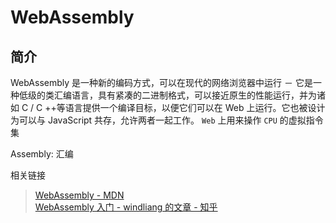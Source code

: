 # WebAssembly

## 简介

WebAssembly 是一种新的编码方式，可以在现代的网络浏览器中运行 － 它是一种低级的类汇编语言，具有紧凑的二进制格式，可以接近原生的性能运行，并为诸如 C / C ++等语言提供一个编译目标，以便它们可以在 Web 上运行。它也被设计为可以与 JavaScript 共存，允许两者一起工作。
`Web` 上用来操作 `CPU` 的虚拟指令集

Assembly: 汇编

相关链接

> [WebAssembly - MDN](https://developer.mozilla.org/zh-CN/docs/WebAssembly)  
> [WebAssembly 入门 - windliang 的文章 - 知乎](https://www.zhihu.com/collection/781271863)
